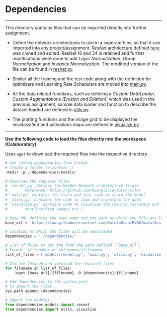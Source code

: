 # Dependencies
---

This directory contains files that can be imported directly into further assignment.

- Define the network architectures to use in a seperate files, so that it can imported into any project/assignment. _ResNet_ architecture defined [here](https://github.com/kuangliu/pytorch-cifar) was cloned and edited. ResNet 18 and 34 is retained and further modifications were done to add _Layer Normalization_, _Group Normalization_ and _Instance Normalization_. The modified version of the file can be found in [resnet.py](../Dependencies/models/resnet.py).

- Similar all the training and the test code along with the definition for optimizers and Learning Rate Schedulers are moved into [main.py](../Dependencies/main.py). 

- All the data related functions, such as defining a _Custom DataLoader_, _Custom Augmentations (Erosion and Dilation)_; which was used in the previous assignment, sample data loader and function to describe the dataset loaded are defined in [utils.py](../Dependencies/utils.py).

- The plotting functions and the image grid to be displayed the misclassified and activations maps are defined in [visualize.py](../Dependencies/visualize.py)

---

**Use the following code to load the files directly into the workspace (Colaboratory)**

Uses `wget` to download the required files into the respective directory.

```python
# Get custom dependencies from GitHub
# Create a folder to contain it
!mkdir -p ./dependencies/models/

# Download the required files
# `resnet.py` defines the ResNet Network architecture to use
#        Reference: https://github.com/kuangliu/pytorch-cifar
# `main.py` contains the train and test code to train the model
# `utils.py` contains the code to load and transform the data
# `visualize.py` contains code to visualize the results (accuracy and loss plots,
#        misclassified images etc.)

# Base URL defining the repo name and the path at which the file are located
base_url = 'https://raw.githubusercontent.com/NarutoScoo/EVA6/main/Assignments/Dependencies'

# Location at which the files will be downloaded
dependencies = './dependencies/'

# List of files to get the from the path defined (`base_url`)
# Format: <filename> or <dirname>/<filename>
list_of_files = ['models/resnet.py', 'main.py', 'utils.py', 'visualize.py']

# Iterate through and download the required files
for filename in list_of_files:
    !wget {base_url}/{filename} -O {dependencies}/{filename}

# Add dependencies to the system path
# to import the files
sys.path.append (dependencies)

# Import the modules
from dependencies.models import resnet
from dependencies import utils, visualize
```
